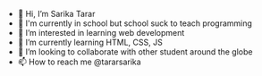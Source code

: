 - 👋 Hi, I’m Sarika Tarar
- 🌱 I'm currently in school but school suck to teach programming
- 👀 I’m interested in learning web development
- 🌱 I’m currently learning HTML, CSS, JS
- 💞️ I’m looking to collaborate with other student around the globe
- 📫 How to reach me @tararsarika

<!---
tararsarika/tararsarika is a ✨ special ✨ repository because its `README.md` (this file) appears on your GitHub profile.
You can click the Preview link to take a look at your changes.
--->
